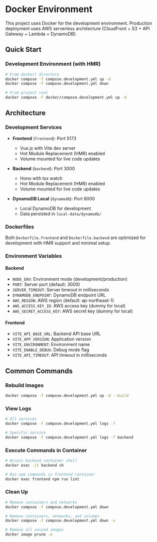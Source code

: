 # Docker Environment

This project uses Docker for the development environment. Production deployment uses AWS serverless architecture (CloudFront + S3 + API Gateway + Lambda + DynamoDB).

## Quick Start

### Development Environment (with HMR)

```bash
# From docker/ directory
docker compose -f compose.development.yml up -d
docker compose -f compose.development.yml down

# From project root
docker compose -f docker/compose.development.yml up -d
```

## Architecture

### Development Services

- **Frontend** (`frontend`): Port 5173
  - Vue.js with Vite dev server
  - Hot Module Replacement (HMR) enabled
  - Volume mounted for live code updates
  
- **Backend** (`backend`): Port 3000
  - Hono with tsx watch
  - Hot Module Replacement (HMR) enabled
  - Volume mounted for live code updates
  
- **DynamoDB Local** (`dynamodb`): Port 8000
  - Local DynamoDB for development
  - Data persisted in `local-data/dynamodb/`

### Dockerfiles

Both `Dockerfile.frontend` and `Dockerfile.backend` are optimized for development with HMR support and minimal setup.

### Environment Variables

#### Backend

- `NODE_ENV`: Environment mode (development/production)
- `PORT`: Server port (default: 3000)
- `SERVER_TIMEOUT`: Server timeout in milliseconds
- `DYNAMODB_ENDPOINT`: DynamoDB endpoint URL
- `AWS_REGION`: AWS region (default: ap-northeast-1)
- `AWS_ACCESS_KEY_ID`: AWS access key (dummy for local)
- `AWS_SECRET_ACCESS_KEY`: AWS secret key (dummy for local)

#### Frontend

- `VITE_API_BASE_URL`: Backend API base URL
- `VITE_APP_VERSION`: Application version
- `VITE_ENVIRONMENT`: Environment name
- `VITE_ENABLE_DEBUG`: Debug mode flag
- `VITE_API_TIMEOUT`: API timeout in milliseconds

## Common Commands

### Rebuild Images

```bash
docker compose -f compose.development.yml up -d --build
```

### View Logs

```bash
# All services
docker compose -f compose.development.yml logs -f

# Specific service
docker compose -f compose.development.yml logs -f backend
```

### Execute Commands in Container

```bash
# Access backend container shell
docker exec -it backend sh

# Run npm commands in frontend container
docker exec frontend npm run lint
```

### Clean Up

```bash
# Remove containers and networks
docker compose -f compose.development.yml down

# Remove containers, networks, and volumes
docker compose -f compose.development.yml down -v

# Remove all unused images
docker image prune -a
```
